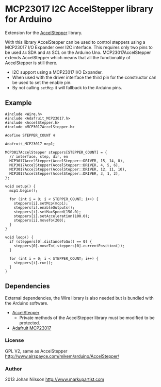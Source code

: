 
# MCP23017 I2C AccelStepper library for Arduino

Extension for the [AccelStepper](http://www.airspayce.com/mikem/arduino/AccelStepper/) library.

With this library AccelStepper can be used to control steppers using a MCP23017 I/O Expander over I2C interface. This requires only two pins to be used `A4` SDA and `A5` SCL on the Arduino Uno. MCP23017AccelStepper extends AccelStepper which means that all the functionality of AccelStepper is still there.

* I2C support using a MCP23017 I/O Expander.
* When used with the driver interface the third pin for the constructor can be used to set the enable pin.
* By not calling `setMcp` it will fallback to the Arduino pins.

## Example

    #include <Wire.h>
    #include <Adafruit_MCP23017.h>
    #include <AccelStepper.h>
    #include <MCP3017AccelStepper.h>

    #define STEPPER_COUNT 4

	Adafruit_MCP23017 mcp1;

	MCP3017AccelStepper steppers[STEPPER_COUNT] = {
	  // interface, step, dir, en
  	  MCP3017AccelStepper(AccelStepper::DRIVER, 15, 14, 8),
  	  MCP3017AccelStepper(AccelStepper::DRIVER, 4, 5, 6),
  	  MCP3017AccelStepper(AccelStepper::DRIVER, 12, 11, 10),
  	  MCP3017AccelStepper(AccelStepper::DRIVER, 3, 1, 2),
	};

    void setup() {
      mcp1.begin();
  
  	  for (int i = 0; i < STEPPER_COUNT; i++) {
        steppers[i].setMcp(mcp1);
        steppers[i].enableOutputs();
        steppers[i].setMaxSpeed(150.0);
        steppers[i].setAcceleration(100.0);
        steppers[i].moveTo(200);
      }
    }

    void loop() {
  	  if (steppers[0].distanceToGo() == 0) {
        steppers[0].moveTo(-steppers[0].currentPosition());
      }

      for (int i = 0; i < STEPPER_COUNT; i++) {
        steppers[i].run();
      }
    }

## Dependencies

External dependencies, the Wire library is also needed but is bundled with the Arduino software.

* [AccelStepper](http://www.airspayce.com/mikem/arduino/AccelStepper/)
	* Private methods of the AccelStepper library must be modified to be protected.
* [Adafruit MCP23017](https://github.com/adafruit/Adafruit-MCP23017-Arduino-Library)

### License

GPL V2, same as AccelStepper <http://www.airspayce.com/mikem/arduino/AccelStepper/>

### Author

2013 Johan Nilsson <http://www.markupartist.com>







